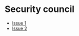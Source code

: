 # Security council

* [Issue 1](/committees/security/issue1)
* [Issue 2](/committees/security/issue2)
